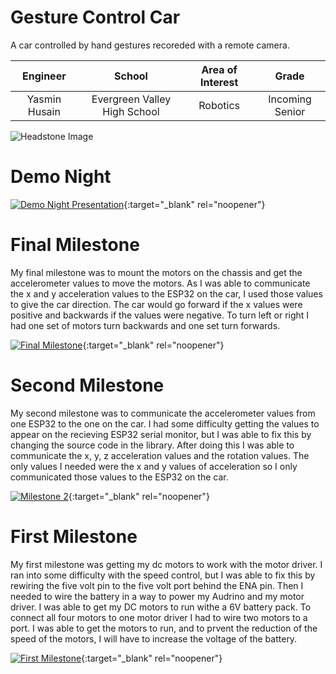﻿# Gesture Control Car
A car controlled by hand gestures recoreded with a remote camera. 

| **Engineer** | **School** | **Area of Interest** | **Grade** |
|:--:|:--:|:--:|:--:|
| Yasmin Husain | Evergreen Valley High School | Robotics | Incoming Senior

![Headstone Image](https://i.imgur.com/av0lSgR.jpeg)

# Demo Night
[![Demo Night Presentation](https://res.cloudinary.com/marcomontalbano/image/upload/v1625246002/video_to_markdown/images/youtube--d3aIzg7xNMY-c05b58ac6eb4c4700831b2b3070cd403.jpg)](https://www.youtube.com/watch?v=d3aIzg7xNMY "Demo Night Presentation"){:target="_blank" rel="noopener"}

# Final Milestone
My final milestone was to mount the motors on the chassis and get the accelerometer values to move the motors. As I was able to communicate the x and y acceleration values to the ESP32 on the car, I used those values to give the car direction. The car would go forward if the x values were positive and backwards if the values were negative. To turn left or right I had one set of motors turn backwards and one set turn forwards. 

[![Final Milestone](https://res.cloudinary.com/marcomontalbano/image/upload/v1612573869/video_to_markdown/images/youtube--F7M7imOVGug-c05b58ac6eb4c4700831b2b3070cd403.jpg )](https://www.youtube.com/watch?v=F7M7imOVGug&feature=emb_logo "Final Milestone"){:target="_blank" rel="noopener"}

# Second Milestone
My second milestone was to communicate the accelerometer values from one ESP32 to the one on the car. I had some difficulty getting the values to appear on the recieving ESP32 serial monitor, but I was able to fix this by changing the source code in the library. After doing this I was able to communicate the x, y, z acceleration values and the rotation values. The only values I needed were the x and y values of acceleration so I only communicated those values to the ESP32 on the car. 

[![Milestone 2](https://res.cloudinary.com/marcomontalbano/image/upload/v1625244709/video_to_markdown/images/youtube--zTZI7BwsVhM-c05b58ac6eb4c4700831b2b3070cd403.jpg)](https://www.youtube.com/watch?v=zTZI7BwsVhM "Milestone 2"){:target="_blank" rel="noopener"}

# First Milestone
My first milestone was getting my dc motors to work with the motor driver. I ran into some difficulty with the speed control, but I was able to fix this by rewiring the five volt pin to the five volt port behind the ENA pin. Then I needed to wire the battery in a way to power my Audrino and my motor driver. I was able to get my DC motors to run withe a 6V battery pack. To connect all four motors to one motor driver I had to wire two motors to a port. I was able to get the motors to run, and to prvent the reduction of the speed of the motors, I will have to increase the voltage of the battery. 

[![First Milestone](https://res.cloudinary.com/marcomontalbano/image/upload/v1624291749/video_to_markdown/images/youtube--zME3vZloXAk-c05b58ac6eb4c4700831b2b3070cd403.jpg)](https://www.youtube.com/watch?v=zME3vZloXAk "First Milestone"){:target="_blank" rel="noopener"}

